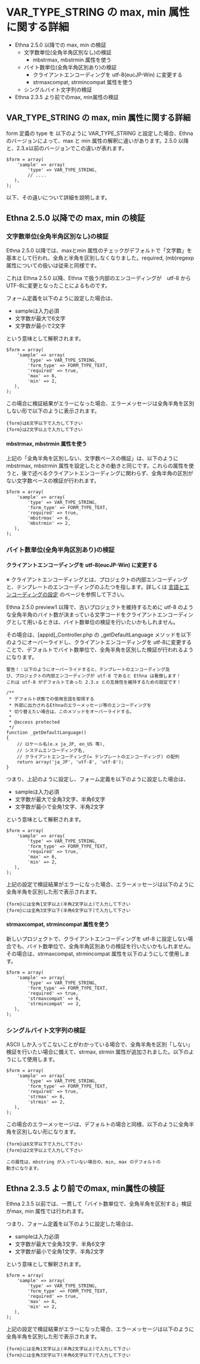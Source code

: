 # VAR_TYPE_STRING の max, min 属性に関する詳細
- Ethna 2.5.0 以降での max, min の検証 
  - 文字数単位(全角半角区別なし)の検証
    - mbstrmax, mbstrmin 属性を使う 
  - バイト数単位(全角半角区別あり)の検証 
    - クライアントエンコーディングを utf-8(eucJP-Win) に変更する 
    - strmaxcompat, strmincompat 属性を使う 
  - シングルバイト文字列の検証 
- Ethna 2.3.5 より前でのmax, min属性の検証 

## VAR\_TYPE\_STRING の max, min 属性に関する詳細

form 定義の type を 以下のように VAR\_TYPE\_STRING と設定した場合、Ethna のバージョンによって、max と min 属性の解釈に違いがあります。2.5.0 以降と、2.3.x以前のバージョンでこの違いが表れます。

    $form = array(
        'sample' => array(
            'type' => VAR_TYPE_STRING,
            // ....
       ),
    );

以下、その違いについて詳細を説明します。

## Ethna 2.5.0 以降での max, min の検証

### 文字数単位(全角半角区別なし)の検証

Ethna 2.5.0 以降では、maxとmin 属性のチェックがデフォルトで「文字数」を基本として行われ、全角と半角を区別しなくなりました。required, (mb)regexp 属性についての扱いは従来と同様です。

これは Ethna 2.5.0 以降、Ethna で扱う内部のエンコーディングが　utf-8 から UTF-8に変更となったことによるものです。

フォーム定義を以下のように設定した場合は、

- sampleは入力必須
- 文字数が最大で6文字
- 文字数が最小で2文字

という意味として解釈されます。

    $form = array(
        'sample' => array(
            'type' => VAR_TYPE_STRING,
            'form_type' => FORM_TYPE_TEXT,
            'required' => true,
            'max' => 6,
            'min' => 2,
       ),
    );

この場合に検証結果がエラーになった場合、エラーメッセージは全角半角を区別しない形で以下のように表示されます。

    {form}は6文字以下で入力して下さい
    {form}は2文字以上で入力して下さい

#### mbstrmax, mbstrmin 属性を使う

上記の「全角半角を区別しない、文字数ベースの検証」は、以下のように mbstrmax, mbstrmin 属性を設定したときの動きと同じです。これらの属性を使うと、後で述べるクライアントエンコーディングに関わらず、全角半角の区別がない文字数ベースの検証が行われます。

    $form = array(
        'sample' => array(
            'type' => VAR_TYPE_STRING,
            'form_type' => FORM_TYPE_TEXT,
            'required' => true,
            'mbstrmax' => 6,
            'mbstrmin' => 2,
       ),
    );

### バイト数単位(全角半角区別あり)の検証

#### クライアントエンコーディングを utf-8(eucJP-Win) に変更する

※ クライアントエンコーディングとは、プロジェクトの内部エンコーディングと、テンプレートのエンコーディングのふたつを指します。詳しくは [言語とエンコーディングの設定](ethna-document-dev_guide-app-setlanguage.md "ethna-document-dev\_guide-app-setlanguage (737d)") のページを参照して下さい。

Ethna 2.5.0 preview1 以降で、古いプロジェクトを維持するために utf-8 のような全角半角のバイト数が決まっている文字コードをクライアントエンコーディングとして用いるときは、バイト数単位の検証を行いたいかもしれません。

その場合は、[appid]\_Controller.php の \_getDefaultLanguage メソッドを以下のようにオーバーライドし、クライアントエンコーディングを utf-8に変更することで、デフォルトでバイト数単位で、全角半角を区別した検証が行われるようになります。

    警告！：以下のようにオーバーライドすると、テンプレートのエンコーディング及
    び、プロジェクトの内部エンコーディングが utf-8 であると Ethna は看做します！
    これは utf-8 がデフォルトであった 2.3.x との互換性を維持するための設定です！

    /**
     * デフォルト状態での使用言語を取得する
     * 外部に出力されるEthnaのエラーメッセージ等のエンコーディングを
     * 切り替えたい場合は、このメソッドをオーバーライドする。
     *
     * @access protected
     */
    function _getDefaultLanguage()
    {
        // ロケール名(e.x ja_JP, en_US 等),
        // システムエンコーディング名,
        // クライアントエンコーディング(= テンプレートのエンコーディング) の配列
        return array('ja_JP', 'utf-8', 'utf-8');
    }

つまり、上記のように設定し、フォーム定義を以下のように設定した場合は、

- sampleは入力必須
- 文字数が最大で全角3文字、半角6文字
- 文字数が最小で全角1文字、半角2文字

という意味として解釈されます。

    $form = array(
        'sample' => array(
            'type' => VAR_TYPE_STRING,
            'form_type' => FORM_TYPE_TEXT,
            'required' => true,
            'max' => 6,
            'min' => 2,
       ),
    );

上記の設定で検証結果がエラーになった場合、エラーメッセージは以下のように全角半角を区別した形で表示されます。

    {form}には全角1文字以上(半角2文字以上)で入力して下さい
    {form}には全角3文字以下(半角6文字以下)で入力して下さい

#### strmaxcompat, strmincompat 属性を使う

新しいプロジェクトで、クライアントエンコーディングを utf-8 に設定しない場合でも、バイト数単位で、全角半角区別ありの検証を行いたいかもしれません。その場合は、strmaxcompat, strmincompat 属性を以下のようにして使用します。

    $form = array(
        'sample' => array(
            'type' => VAR_TYPE_STRING,
            'form_type' => FORM_TYPE_TEXT,
            'required' => true,
            'strmaxcompat' => 6,
            'strmincompat' => 2,
       ),
    );

### シングルバイト文字列の検証

ASCII しか入ってこないことがわかっている場合で、全角半角を区別「しない」検証を行いたい場合に備えて、strmax, strmin 属性が追加されました。以下のようにして使用します。

    $form = array(
        'sample' => array(
            'type' => VAR_TYPE_STRING,
            'form_type' => FORM_TYPE_TEXT,
            'required' => true,
            'strmax' => 6,
            'strmin' => 2,
       ),
    );

この場合のエラーメッセージは、デフォルトの場合と同様、以下のように全角半角を区別しない形になります。

    {form}は6文字以下で入力して下さい
    {form}は2文字以上で入力して下さい

    この属性は、mbstring が入っていない場合の、min, max のデフォルトの
    動きになります。

## Ethna 2.3.5 より前でのmax, min属性の検証

Ethna 2.3.5 以前では、一貫して「バイト数単位で、全角半角を区別する」検証がmax, min 属性では行われます。

つまり、フォーム定義を以下のように設定した場合は、

- sampleは入力必須
- 文字数が最大で全角3文字、半角6文字
- 文字数が最小で全角1文字、半角2文字

という意味として解釈されます。

    $form = array(
        'sample' => array(
            'type' => VAR_TYPE_STRING,
            'form_type' => FORM_TYPE_TEXT,
            'required' => true,
            'max' => 6,
            'min' => 2,
       ),
    );

上記の設定で検証結果がエラーになった場合、エラーメッセージは以下のように全角半角を区別した形で表示されます。

    {form}には全角1文字以上(半角2文字以上)で入力して下さい
    {form}には全角3文字以下(半角6文字以下)で入力して下さい

